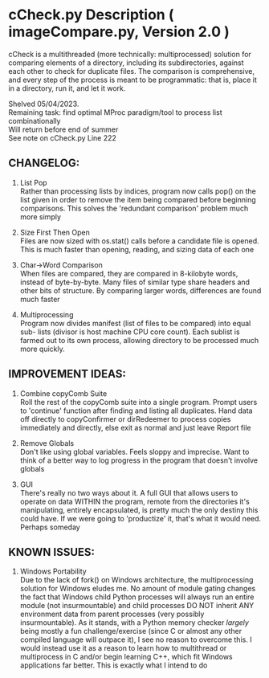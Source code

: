 # cCheck.py Description  ( imageCompare.py, Version 2.0  )
cCheck is a multithreaded (more technically: multiprocessed) solution for 
comparing elements of a directory, including its subdirectories, against each 
other to check for duplicate files. The comparison is comprehensive, and every 
step of the process is meant to be programmatic: that is, place it in a directory,
run it, and let it work.  

Shelved 05/04/2023.  
Remaining task: find optimal MProc paradigm/tool to process list combinationally  
Will return before end of summer  
See note on cCheck.py Line 222  
  
  
## CHANGELOG:  
1) List Pop  
    Rather than processing lists by indices, program now calls pop() on the
    list given in order to remove the item being compared before beginning
    comparisons. This solves the 'redundant comparison' problem much more 
    simply  
  
2) Size First Then Open  
    Files are now sized with os.stat() calls before a candidate file is opened.
    This is much faster than opening, reading, and sizing data of each one  
  
3) Char->Word Comparison  
    When files are compared, they are compared in 8-kilobyte words, instead of
    byte-by-byte. Many files of similar type share headers and other bits of
    structure. By comparing larger words, differences are found much faster  
    
4) Multiprocessing  
    Program now divides manifest (list of files to be compared) into equal sub-
    lists (divisor is host machine CPU core count). Each sublist is farmed out
    to its own process, allowing directory to be processed much more quickly.  
  
    
## IMPROVEMENT IDEAS:  
1) Combine copyComb Suite  
    Roll the rest of the copyComb suite into a single program. Prompt users 
    to 'continue' function after finding and listing all duplicates. Hand data 
    off directly to copyConfirmer or dirRedeemer to process copies immediately 
    and directly, else exit as normal and just leave Report file  
    
2) Remove Globals  
    Don't like using global variables. Feels sloppy and imprecise. Want to think
    of a better way to log progress in the program that doesn't involve globals
    
3) GUI  
    There's really no two ways about it. A full GUI that allows users to operate 
    on data WITHIN the program, remote from the directories it's manipulating,
    entirely encapsulated, is pretty much the only destiny this could have. If
    we were going to 'productize' it, that's what it would need. Perhaps someday  
  
  
## KNOWN ISSUES:  
1) Windows Portability  
    Due to the lack of fork() on Windows architecture, the multiprocessing 
    solution for Windows eludes me. No amount of module gating changes the fact
    that Windows child Python processes will always run an entire module (not
    insurmountable) and child processes DO NOT inherit ANY environment data from
    parent processes (very possibly insurmountable). As it stands, with a Python
    memory checker *largely* being mostly a fun challenge/exercise (since C or
    almost any other compiled language will outpace it), I see no reason to 
    overcome this. I would instead use it as a reason to learn how to multithread
    or multiprocess in C and/or begin learning C++, which fit Windows applications 
    far better. This is exactly what I intend to do
